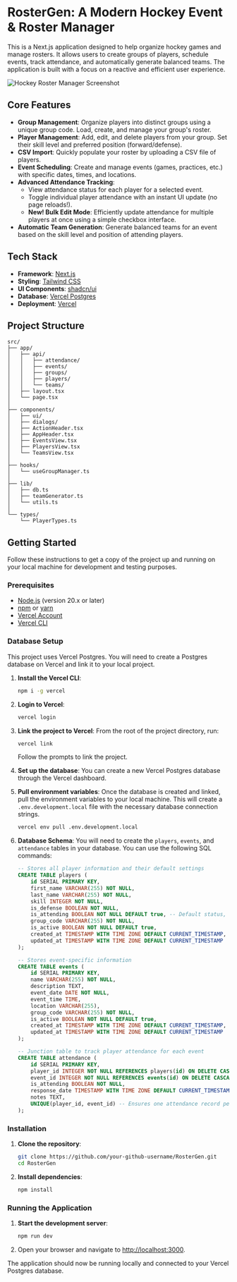 # RosterGen: A Modern Hockey Event & Roster Manager

This is a Next.js application designed to help organize hockey games and manage rosters. It allows users to create groups of players, schedule events, track attendance, and automatically generate balanced teams. The application is built with a focus on a reactive and efficient user experience.

![Hockey Roster Manager Screenshot](https://i.imgur.com/xVd2OOf.png)

## Core Features

-   **Group Management**: Organize players into distinct groups using a unique group code. Load, create, and manage your group's roster.
-   **Player Management**: Add, edit, and delete players from your group. Set their skill level and preferred position (forward/defense).
-   **CSV Import**: Quickly populate your roster by uploading a CSV file of players.
-   **Event Scheduling**: Create and manage events (games, practices, etc.) with specific dates, times, and locations.
-   **Advanced Attendance Tracking**:
    -   View attendance status for each player for a selected event.
    -   Toggle individual player attendance with an instant UI update (no page reloads!).
    -   **New! Bulk Edit Mode**: Efficiently update attendance for multiple players at once using a simple checkbox interface.
-   **Automatic Team Generation**: Generate balanced teams for an event based on the skill level and position of attending players.

## Tech Stack

-   **Framework**: [Next.js](https://nextjs.org/)
-   **Styling**: [Tailwind CSS](https://tailwindcss.com/)
-   **UI Components**: [shadcn/ui](https://ui.shadcn.com/)
-   **Database**: [Vercel Postgres](https://vercel.com/storage/postgres)
-   **Deployment**: [Vercel](https://vercel.com/)

## Project Structure

```
src/
├── app/
│   ├── api/
│   │   ├── attendance/
│   │   ├── events/
│   │   ├── groups/
│   │   ├── players/
│   │   └── teams/
│   ├── layout.tsx
│   └── page.tsx
│
├── components/
│   ├── ui/
│   ├── dialogs/
│   ├── ActionHeader.tsx
│   ├── AppHeader.tsx
│   ├── EventsView.tsx
│   ├── PlayersView.tsx
│   └── TeamsView.tsx
│
├── hooks/
│   └── useGroupManager.ts
│
├── lib/
│   ├── db.ts
│   ├── teamGenerator.ts
│   └── utils.ts
│
└── types/
    └── PlayerTypes.ts
```

## Getting Started

Follow these instructions to get a copy of the project up and running on your local machine for development and testing purposes.

### Prerequisites

-   [Node.js](https://nodejs.org/) (version 20.x or later)
-   [npm](https://www.npmjs.com/) or [yarn](https://yarnpkg.com/)
-   [Vercel Account](https://vercel.com/signup)
-   [Vercel CLI](https://vercel.com/docs/cli)

### Database Setup

This project uses Vercel Postgres. You will need to create a Postgres database on Vercel and link it to your local project.

1.  **Install the Vercel CLI**:
    ```bash
    npm i -g vercel
    ```

2.  **Login to Vercel**:
    ```bash
    vercel login
    ```

3.  **Link the project to Vercel**:
    From the root of the project directory, run:
    ```bash
    vercel link
    ```
    Follow the prompts to link the project.

4.  **Set up the database**:
    You can create a new Vercel Postgres database through the Vercel dashboard.

5.  **Pull environment variables**:
    Once the database is created and linked, pull the environment variables to your local machine. This will create a `.env.development.local` file with the necessary database connection strings.
    ```bash
    vercel env pull .env.development.local
    ```

6.  **Database Schema**:
    You will need to create the `players`, `events`, and `attendance` tables in your database. You can use the following SQL commands:

    ```sql
    -- Stores all player information and their default settings
    CREATE TABLE players (
        id SERIAL PRIMARY KEY,
        first_name VARCHAR(255) NOT NULL,
        last_name VARCHAR(255) NOT NULL,
        skill INTEGER NOT NULL,
        is_defense BOOLEAN NOT NULL,
        is_attending BOOLEAN NOT NULL DEFAULT true, -- Default status, not event-specific
        group_code VARCHAR(255) NOT NULL,
        is_active BOOLEAN NOT NULL DEFAULT true,
        created_at TIMESTAMP WITH TIME ZONE DEFAULT CURRENT_TIMESTAMP,
        updated_at TIMESTAMP WITH TIME ZONE DEFAULT CURRENT_TIMESTAMP
    );

    -- Stores event-specific information
    CREATE TABLE events (
        id SERIAL PRIMARY KEY,
        name VARCHAR(255) NOT NULL,
        description TEXT,
        event_date DATE NOT NULL,
        event_time TIME,
        location VARCHAR(255),
        group_code VARCHAR(255) NOT NULL,
        is_active BOOLEAN NOT NULL DEFAULT true,
        created_at TIMESTAMP WITH TIME ZONE DEFAULT CURRENT_TIMESTAMP,
        updated_at TIMESTAMP WITH TIME ZONE DEFAULT CURRENT_TIMESTAMP
    );

    -- Junction table to track player attendance for each event
    CREATE TABLE attendance (
        id SERIAL PRIMARY KEY,
        player_id INTEGER NOT NULL REFERENCES players(id) ON DELETE CASCADE,
        event_id INTEGER NOT NULL REFERENCES events(id) ON DELETE CASCADE,
        is_attending BOOLEAN NOT NULL,
        response_date TIMESTAMP WITH TIME ZONE DEFAULT CURRENT_TIMESTAMP,
        notes TEXT,
        UNIQUE(player_id, event_id) -- Ensures one attendance record per player per event
    );
    ```

### Installation

1.  **Clone the repository**:
    ```bash
    git clone https://github.com/your-github-username/RosterGen.git
    cd RosterGen
    ```

2.  **Install dependencies**:
    ```bash
    npm install
    ```

### Running the Application

1.  **Start the development server**:
    ```bash
    npm run dev
    ```

2.  Open your browser and navigate to [http://localhost:3000](http://localhost:3000).

The application should now be running locally and connected to your Vercel Postgres database. 